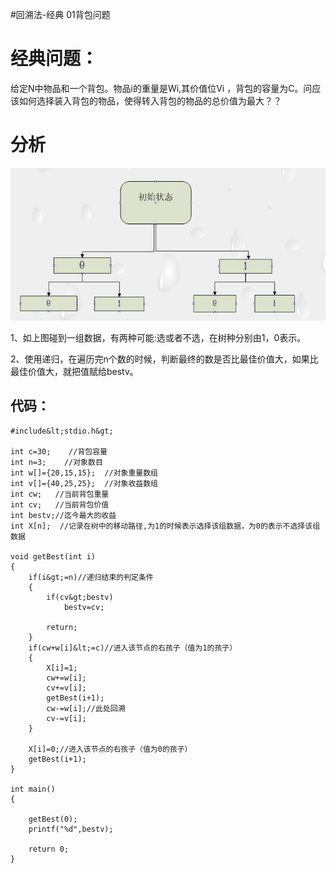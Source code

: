 #回溯法-经典 01背包问题
# 经典问题：

给定N中物品和一个背包。物品i的重量是Wi,其价值位Vi ，背包的容量为C。问应该如何选择装入背包的物品，使得转入背包的物品的总价值为最大？？

# 分析

<img src="https://raw.githubusercontent.com/Double2hao/xujiajia_blog/main/img/2230.png" alt="这里写图片描述">

1、如上图碰到一组数据，有两种可能:选或者不选，在树种分别由1，0表示。

2、使用递归，在遍历完n个数的时候，判断最终的数是否比最佳价值大，如果比最佳价值大，就把值赋给bestv。

## 代码：

```
#include&lt;stdio.h&gt;

int c=30;    //背包容量
int n=3;    //对象数目
int w[]={20,15,15};  //对象重量数组
int v[]={40,25,25};  //对象收益数组
int cw;   //当前背包重量
int cv;   //当前背包价值
int bestv;//迄今最大的收益
int X[n];  //记录在树中的移动路径,为1的时候表示选择该组数据，为0的表示不选择该组数据

void getBest(int i)
{
    if(i&gt;=n)//递归结束的判定条件
    {
        if(cv&gt;bestv)
            bestv=cv;

        return;
    }
    if(cw+w[i]&lt;=c)//进入该节点的右孩子（值为1的孩子）
    {
        X[i]=1;
        cw+=w[i];
        cv+=v[i];
        getBest(i+1);
        cw-=w[i];//此处回溯
        cv-=v[i];
    }

    X[i]=0;//进入该节点的右孩子（值为0的孩子）
    getBest(i+1);
}

int main()
{

    getBest(0);
    printf("%d",bestv);

    return 0;
}




```